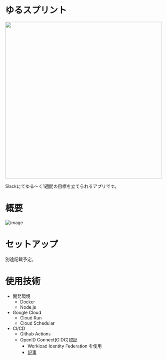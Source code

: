 # ゆるスプリント

<img src="https://github.com/user-attachments/assets/82be199c-4e7e-4e82-88e9-8cd4dac2e499" width="500"/>


Slackにてゆる～く1週間の目標を立てられるアプリです。

# 概要

![image](https://github.com/user-attachments/assets/b54f7c74-caf1-4e9a-a789-f92d02151419)

# セットアップ
別途記載予定。

# 使用技術

- 開発環境
  - Docker
  - Node.js
- Google Cloud
  - Cloud Run
  - Cloud Schedular
- CI/CD
  - Github Actions
  - OpenID Connect(OIDC)認証
    - Workload Identity Federation を使用
    - [記事](https://zenn.dev/kakuhito/articles/565c5dda9082a3)
    
